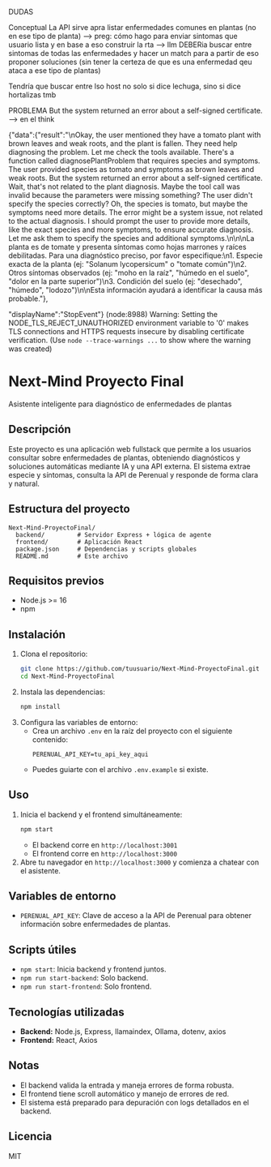 DUDAS

Conceptual
La API sirve apra listar enfermedades comunes en plantas (no en ese tipo de planta) --> preg: cómo hago para enviar sintomas que usuario lista y en base a eso construir la rta --> llm DEBERia buscar entre sintomas de todas las enfermedades y hacer un match para a partir de eso proponer soluciones (sin tener la certeza de que es una enfermedad qeu ataca a ese tipo de plantas)


Tendría que buscar entre lso host no solo si dice lechuga, sino si dice hortalizas tmb


PROBLEMA
But the system returned an error about a self-signed certificate. --> en el think


{"data":{"result":"<think>\nOkay, the user mentioned they have a tomato plant with brown leaves and weak roots, and the plant is fallen. They need help diagnosing the problem. Let me check the tools available. There's a function called diagnosePlantProblem that requires species and symptoms. The user provided species as tomato and symptoms as brown leaves and weak roots. But the system returned an error about a self-signed certificate. Wait, that's not related to the plant diagnosis. Maybe the tool call was invalid because the parameters were missing something? The user didn't specify the species correctly? Oh, the species is tomato, but maybe the symptoms need more details. The error might be a system issue, not related to the actual diagnosis. I should prompt the user to provide more details, like the exact species and more symptoms, to ensure accurate diagnosis. Let me ask them to specify the species and additional symptoms.\n</think>\n\nLa planta es de tomate y presenta síntomas como hojas marrones y raíces debilitadas. Para una diagnóstico preciso, por favor especifique:\n1. Especie exacta de la planta (ej: \"Solanum lycopersicum\" o \"tomate común\")\n2. Otros síntomas observados (ej: \"moho en la raíz\", \"húmedo en el suelo\", \"dolor en la parte superior\")\n3. Condición del suelo (ej: \"desechado\", \"húmedo\", \"lodozo\")\n\nEsta información ayudará a identificar la causa más probable."},


"displayName":"StopEvent"}
(node:8988) Warning: Setting the NODE_TLS_REJECT_UNAUTHORIZED environment variable to '0' makes TLS connections and HTTPS requests insecure by disabling certificate verification.
(Use `node --trace-warnings ...` to show where the warning was created)



# Next-Mind Proyecto Final

Asistente inteligente para diagnóstico de enfermedades de plantas

## Descripción
Este proyecto es una aplicación web fullstack que permite a los usuarios consultar sobre enfermedades de plantas, obteniendo diagnósticos y soluciones automáticas mediante IA y una API externa. El sistema extrae especie y síntomas, consulta la API de Perenual y responde de forma clara y natural.

## Estructura del proyecto
```
Next-Mind-ProyectoFinal/
  backend/         # Servidor Express + lógica de agente
  frontend/        # Aplicación React
  package.json     # Dependencias y scripts globales
  README.md        # Este archivo
```

## Requisitos previos
- Node.js >= 16
- npm

## Instalación
1. Clona el repositorio:
   ```bash
   git clone https://github.com/tuusuario/Next-Mind-ProyectoFinal.git
   cd Next-Mind-ProyectoFinal
   ```
2. Instala las dependencias:
   ```bash
   npm install
   ```
3. Configura las variables de entorno:
   - Crea un archivo `.env` en la raíz del proyecto con el siguiente contenido:
     ```env
     PERENUAL_API_KEY=tu_api_key_aqui
     ```
   - Puedes guiarte con el archivo `.env.example` si existe.

## Uso
1. Inicia el backend y el frontend simultáneamente:
   ```bash
   npm start
   ```
   - El backend corre en `http://localhost:3001`
   - El frontend corre en `http://localhost:3000`
2. Abre tu navegador en `http://localhost:3000` y comienza a chatear con el asistente.

## Variables de entorno
- `PERENUAL_API_KEY`: Clave de acceso a la API de Perenual para obtener información sobre enfermedades de plantas.

## Scripts útiles
- `npm start`: Inicia backend y frontend juntos.
- `npm run start-backend`: Solo backend.
- `npm run start-frontend`: Solo frontend.

## Tecnologías utilizadas
- **Backend:** Node.js, Express, llamaindex, Ollama, dotenv, axios
- **Frontend:** React, Axios

## Notas
- El backend valida la entrada y maneja errores de forma robusta.
- El frontend tiene scroll automático y manejo de errores de red.
- El sistema está preparado para depuración con logs detallados en el backend.

## Licencia
MIT
